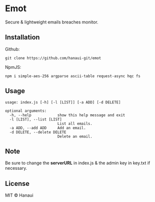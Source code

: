 # Emot
Secure & lightweight emails breaches monitor.

## Installation
Github:
```
git clone https://github.com/hanaui-git/emot
```

NpmJS:
```
npm i simple-aes-256 argparse ascii-table request-async hqc fs
```

## Usage
```
usage: index.js [-h] [-l [LIST]] [-a ADD] [-d DELETE]

optional arguments:
  -h, --help            show this help message and exit
  -l [LIST], --list [LIST]
                        List all emails.
  -a ADD, --add ADD     Add an email.
  -d DELETE, --delete DELETE
                        Delete an email.
```

## Note
Be sure to change the **serverURL** in index.js & the admin key in key.txt if necessary.

## License
MIT © Hanaui